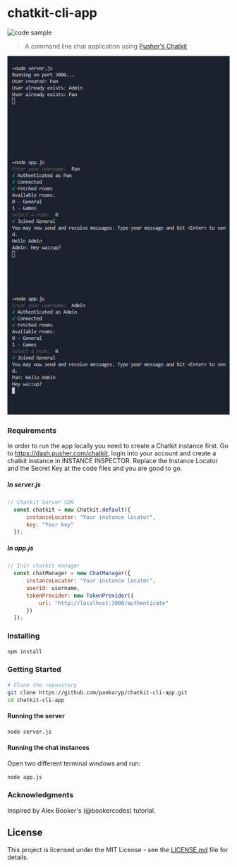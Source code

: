 # chatkit-cli-app

![code sample](https://img.shields.io/badge/code-sample-yellowgreen.svg?style=flat-square)

> A command line chat application using [Pusher's Chatkit](https://pusher.com/chatkit)

!['chat-sample'](img/chat-sample.png?raw=true)

### Requirements
In order to run the app locally you need to create a Chatkit instance first. Go to https://dash.pusher.com/chatkit, login into your account and create a chatkit instance in INSTANCE INSPECTOR. Replace the Instance Locator and the Secret Key at the code files and you are good to go.

##### In server.js
```javascript
// Chatkit Server SDK
  const chatkit = new Chatkit.default({
      instanceLocator: "Your instance locator",
      key: "Your key"
  });
```
##### In app.js
```javascript
// Init chatkit manager
  const chatManager = new ChatManager({
      instanceLocator: "Your instance locator",
      userId: username,
      tokenProvider: new TokenProvider({
          url: "http://localhost:3000/authenticate"
      })
  });
```

### Installing

```sh
npm install
```

### Getting Started

```sh
# Clone the repository
git clone https://github.com/pankaryp/chatkit-cli-app.git
cd chatkit-cli-app
```

#### Running the server

```sh
node server.js
```

#### Running the chat instances
Open two different terminal windows and run:
```sh
node app.js
```
### Acknowledgments
Inspired by Alex Booker's (@bookercodes) tutorial.

## License

This project is licensed under the MIT License - see the [LICENSE.md](LICENSE.md) file for details.

